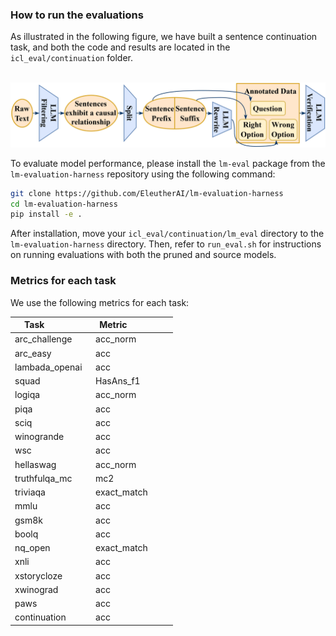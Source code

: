 ### How to run the evaluations

As illustrated in the following figure, we have built a sentence continuation task, and both the code and results are located in the `icl_eval/continuation` folder.
<p align="center">
  <img src="../pic/continuation.png" width="700" alt="Continuation Task Overview" />
</p>

To evaluate model performance, please install the `lm-eval` package from the `lm-evaluation-harness` repository using the following command:
```bash
git clone https://github.com/EleutherAI/lm-evaluation-harness
cd lm-evaluation-harness
pip install -e .
```
After installation, move your `icl_eval/continuation/lm_eval` directory to the `lm-evaluation-harness` directory. Then, refer to `run_eval.sh` for instructions on running evaluations with both the pruned and source models.

### Metrics for each task
We use the following metrics for each task:

| Task              | Metric                |
|------------------|----------------------|
| arc_challenge    | acc_norm             |
| arc_easy         | acc                  |
| lambada_openai   | acc                  |
| squad            | HasAns_f1            |
| logiqa           | acc_norm             |
| piqa             | acc                  |
| sciq             | acc                  |
| winogrande       | acc                  |
| wsc              | acc                  |
| hellaswag        | acc_norm |
| truthfulqa_mc    | mc2     |
| triviaqa         | exact_match  |
| mmlu             | acc          |
| gsm8k            | acc          |
| boolq            | acc        |
| nq_open          | exact_match     |
| xnli             | acc             |
| xstorycloze      | acc             |
| xwinograd        | acc             |
| paws             | acc             |
| continuation     | acc             |
